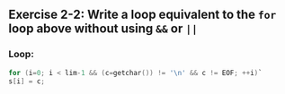 
## Exercise 2-2: Write a loop equivalent to the `for` loop above without using `&&` or `||`

### Loop: 
```c
for (i=0; i < lim-1 && (c=getchar()) != '\n' && c != EOF; ++i)` 
s[i] = c;
```

